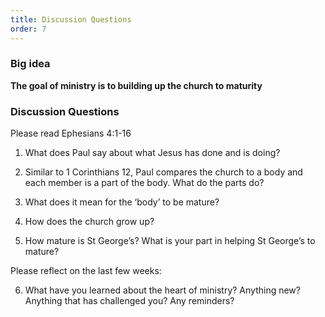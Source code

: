 ```yaml
---
title: Discussion Questions
order: 7
---
```


### Big idea
**The goal of ministry is to building up the church to maturity**

### Discussion Questions
Please read Ephesians 4:1-16 
1. What does Paul say about what Jesus has done and is doing? 

2. Similar to 1 Corinthians 12, Paul compares the church to a body and each member is a part of the body. What do the parts do? 

3. What does it mean for the ‘body’ to be mature? 

4. How does the church grow up? 

5. How mature is St George’s? What is your part in helping St George’s to mature? 

Please reflect on the last few weeks: 

6. What have you learned about the heart of ministry? Anything new? Anything that has challenged you? Any reminders? 


